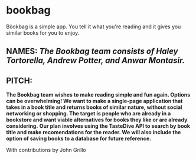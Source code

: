 # bookbag
Böokbag is a simple app. You tell it what you're reading and it gives you similar books for you to enjoy.

## NAMES: *The Bookbag team consists of Haley Tortorella, Andrew Potter, and Anwar Montasir.*

## PITCH:
 __The Bookbag team wishes to make reading simple and fun again. Options can be overwhelming! We want to make a single-page application that takes in a book title and returns books of similar nature, without social networking or shopping. The target is people who are already in a bookstore and want viable alternatives for books they like or are already considering.__
 __Our plan involves using the TasteDive API to search by book title and make recomendations for the reader. We will also include the option of saving books to a database for future reference.__

With contributions by John Grillo
